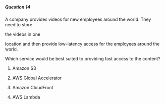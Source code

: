 ##### Question 14


A company provides videos for new employees around the world. They need to store

the videos in one


location and then provide low-latency access for the employees around the world.

Which service would be best suited to providing fast access to the content?


1. Amazon S3

2. AWS Global Accelerator

3. Amazon CloudFront

4. AWS Lambda


